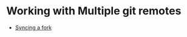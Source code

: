 # Working with Multiple git remotes

* [Syncing a fork](https://help.github.com/articles/syncing-a-fork)

<!-- TODO -->
